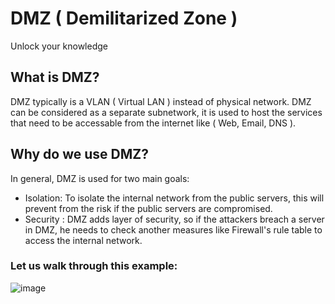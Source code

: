 # DMZ ( Demilitarized Zone )
Unlock your knowledge 

## What is DMZ?   
DMZ typically is a VLAN ( Virtual LAN ) instead of physical network. DMZ can be considered as a separate subnetwork, it is used to host the services that need to be accessable from the internet like ( Web, Email, DNS ).  
## Why do we use DMZ?   
In general, DMZ is used for two main goals:   
- Isolation: To isolate the internal network from the public servers, this will prevent from the risk if the public servers are compromised.
- Security : DMZ adds layer of security, so if the attackers breach a server in DMZ, he needs to check another measures like Firewall's rule table to access the internal network.

### Let us walk through this example: 

![image](https://github.com/user-attachments/assets/041f2e16-ee26-4190-bb46-80ec8b9b2905)


